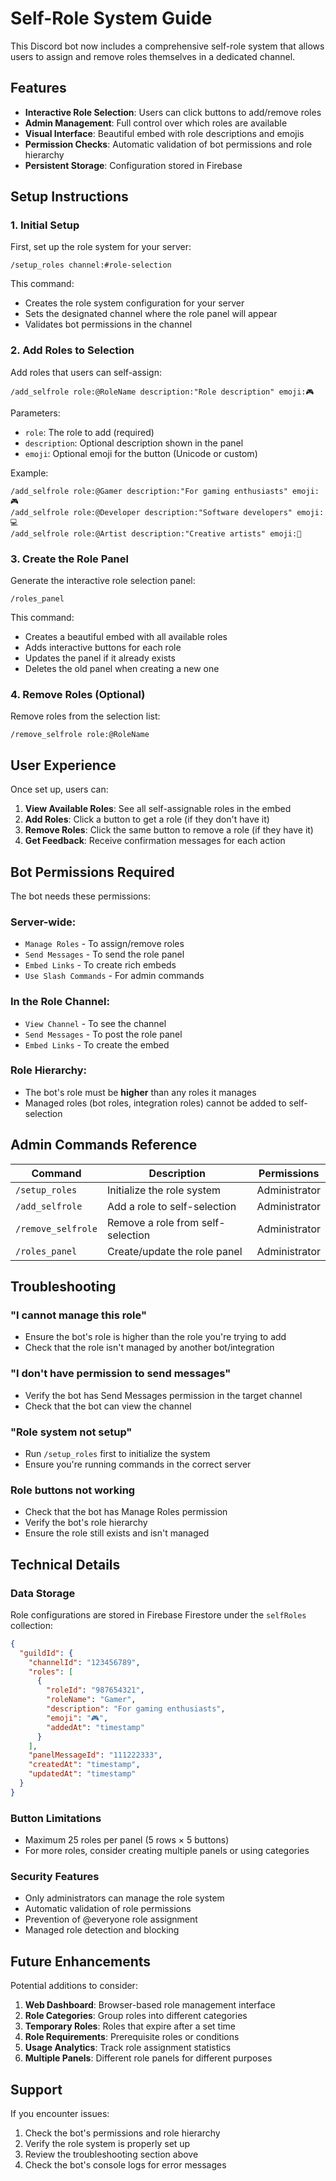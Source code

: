 # Self-Role System Guide

This Discord bot now includes a comprehensive self-role system that allows users to assign and remove roles themselves in a dedicated channel.

## Features

- **Interactive Role Selection**: Users can click buttons to add/remove roles
- **Admin Management**: Full control over which roles are available
- **Visual Interface**: Beautiful embed with role descriptions and emojis
- **Permission Checks**: Automatic validation of bot permissions and role hierarchy
- **Persistent Storage**: Configuration stored in Firebase

## Setup Instructions

### 1. Initial Setup

First, set up the role system for your server:

```
/setup_roles channel:#role-selection
```

This command:
- Creates the role system configuration for your server
- Sets the designated channel where the role panel will appear
- Validates bot permissions in the channel

### 2. Add Roles to Selection

Add roles that users can self-assign:

```
/add_selfrole role:@RoleName description:"Role description" emoji:🎮
```

Parameters:
- `role`: The role to add (required)
- `description`: Optional description shown in the panel
- `emoji`: Optional emoji for the button (Unicode or custom)

Example:
```
/add_selfrole role:@Gamer description:"For gaming enthusiasts" emoji:🎮
/add_selfrole role:@Developer description:"Software developers" emoji:💻
/add_selfrole role:@Artist description:"Creative artists" emoji:🎨
```

### 3. Create the Role Panel

Generate the interactive role selection panel:

```
/roles_panel
```

This command:
- Creates a beautiful embed with all available roles
- Adds interactive buttons for each role
- Updates the panel if it already exists
- Deletes the old panel when creating a new one

### 4. Remove Roles (Optional)

Remove roles from the selection list:

```
/remove_selfrole role:@RoleName
```

## User Experience

Once set up, users can:

1. **View Available Roles**: See all self-assignable roles in the embed
2. **Add Roles**: Click a button to get a role (if they don't have it)
3. **Remove Roles**: Click the same button to remove a role (if they have it)
4. **Get Feedback**: Receive confirmation messages for each action

## Bot Permissions Required

The bot needs these permissions:

### Server-wide:
- `Manage Roles` - To assign/remove roles
- `Send Messages` - To send the role panel
- `Embed Links` - To create rich embeds
- `Use Slash Commands` - For admin commands

### In the Role Channel:
- `View Channel` - To see the channel
- `Send Messages` - To post the role panel
- `Embed Links` - To create the embed

### Role Hierarchy:
- The bot's role must be **higher** than any roles it manages
- Managed roles (bot roles, integration roles) cannot be added to self-selection

## Admin Commands Reference

| Command | Description | Permissions |
|---------|-------------|-------------|
| `/setup_roles` | Initialize the role system | Administrator |
| `/add_selfrole` | Add a role to self-selection | Administrator |
| `/remove_selfrole` | Remove a role from self-selection | Administrator |
| `/roles_panel` | Create/update the role panel | Administrator |

## Troubleshooting

### "I cannot manage this role"
- Ensure the bot's role is higher than the role you're trying to add
- Check that the role isn't managed by another bot/integration

### "I don't have permission to send messages"
- Verify the bot has Send Messages permission in the target channel
- Check that the bot can view the channel

### "Role system not setup"
- Run `/setup_roles` first to initialize the system
- Ensure you're running commands in the correct server

### Role buttons not working
- Check that the bot has Manage Roles permission
- Verify the bot's role hierarchy
- Ensure the role still exists and isn't managed

## Technical Details

### Data Storage
Role configurations are stored in Firebase Firestore under the `selfRoles` collection:

```json
{
  "guildId": {
    "channelId": "123456789",
    "roles": [
      {
        "roleId": "987654321",
        "roleName": "Gamer",
        "description": "For gaming enthusiasts",
        "emoji": "🎮",
        "addedAt": "timestamp"
      }
    ],
    "panelMessageId": "111222333",
    "createdAt": "timestamp",
    "updatedAt": "timestamp"
  }
}
```

### Button Limitations
- Maximum 25 roles per panel (5 rows × 5 buttons)
- For more roles, consider creating multiple panels or using categories

### Security Features
- Only administrators can manage the role system
- Automatic validation of role permissions
- Prevention of @everyone role assignment
- Managed role detection and blocking

## Future Enhancements

Potential additions to consider:

1. **Web Dashboard**: Browser-based role management interface
2. **Role Categories**: Group roles into different categories
3. **Temporary Roles**: Roles that expire after a set time
4. **Role Requirements**: Prerequisite roles or conditions
5. **Usage Analytics**: Track role assignment statistics
6. **Multiple Panels**: Different role panels for different purposes

## Support

If you encounter issues:

1. Check the bot's permissions and role hierarchy
2. Verify the role system is properly set up
3. Review the troubleshooting section above
4. Check the bot's console logs for error messages 